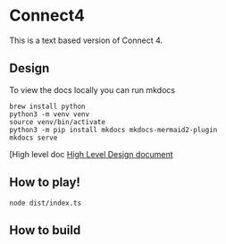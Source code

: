 # Connect4
This is a text based version of Connect 4.

## Design

To view the docs locally you can run mkdocs 
```
brew install python
python3 -m venv venv
source venv/bin/activate
python3 -m pip install mkdocs mkdocs-mermaid2-plugin
mkdocs serve
```

[High level doc
[High Level Design document](docs/HighLevelDesign.md)

## How to play!
```
node dist/index.ts
```

## How to build
